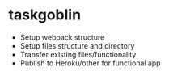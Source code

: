 # taskgoblin

* Setup webpack structure
* Setup files structure and directory
* Transfer existing files/functionality
* Publish to Heroku/other for functional app
